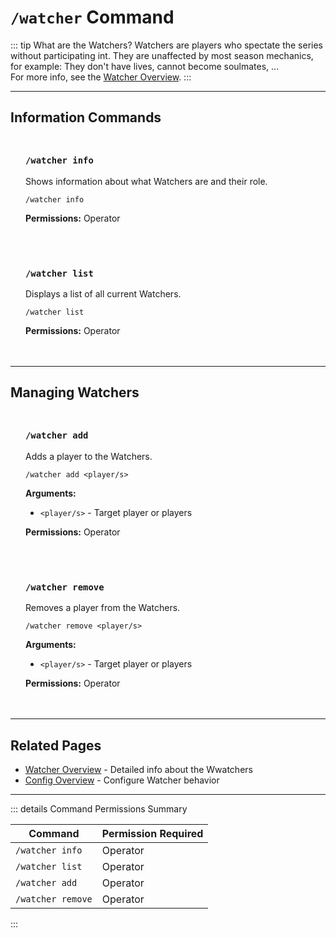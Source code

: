 #  `/watcher` Command

::: tip What are the Watchers?
Watchers are players who spectate the series without participating int.
They are unaffected by most season mechanics, for example: They don't have lives, cannot become soulmates, ...<br>
For more info, see the [Watcher Overview](/features/watchers).
:::

---

## Information Commands

<div class="command-block">

### `/watcher info`

Shows information about what Watchers are and their role.

```
/watcher info
```

**Permissions:** Operator

</div>

<div class="command-block">

### `/watcher list`

Displays a list of all current Watchers.

```
/watcher list
```

**Permissions:** Operator

</div>

---

## Managing Watchers

<div class="command-block">

### `/watcher add`

Adds a player to the Watchers.

```
/watcher add <player/s>
```

**Arguments:**
- `<player/s>` - Target player or players

**Permissions:** Operator

</div>

<div class="command-block">

### `/watcher remove`

Removes a player from the Watchers.

```
/watcher remove <player/s>
```

**Arguments:**
- `<player/s>` - Target player or players

**Permissions:** Operator

</div>

---

## Related Pages

- [Watcher Overview](/features/watchers) - Detailed info about the Wwatchers
- [Config Overview](/config/overview) - Configure Watcher behavior

---

::: details Command Permissions Summary

| Command                        | Permission Required |
|--------------------------------|---------------------|
| `/watcher info`                | Operator            |
| `/watcher list`                | Operator            |
| `/watcher add`                 | Operator            |
| `/watcher remove`              | Operator            |
:::

<style scoped>
.command-block {
  background: var(--vp-c-bg-soft);
  border: 1px solid var(--vp-c-divider);
  border-radius: 8px;
  padding: 1.5rem;
  margin: 1.5rem 0;
}

.command-block h3 {
  margin-top: 0;
  color: var(--vp-c-brand-1);
  font-family: var(--vp-font-family-mono);
}

.command-block > *:last-child {
  margin-bottom: 0;
}
</style>